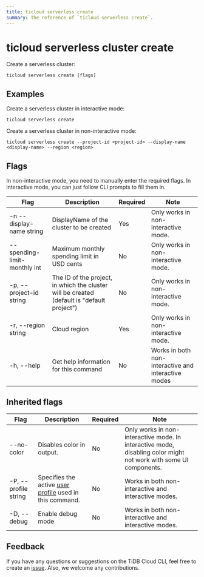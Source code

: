 ```yaml
---
title: ticloud serverless create
summary: The reference of `ticloud serverless create`.
---
```


# ticloud serverless cluster create

Create a serverless cluster:

```shell
ticloud serverless create [flags]
```

## Examples

Create a serverless cluster in interactive mode:

```shell
ticloud serverless create
```

Create a serverless cluster in non-interactive mode:

```shell
ticloud serverless create --project-id <project-id> --display-name <display-name> --region <region>
```

## Flags

In non-interactive mode, you need to manually enter the required flags. In interactive mode, you can just follow CLI prompts to fill them in.

| Flag                         | Description                                                                                | Required  | Note                                                |
|------------------------------|--------------------------------------------------------------------------------------------|-----------|-----------------------------------------------------|
| -n --display-name string     | DisplayName of the cluster to be created                                                   | Yes       | Only works in non-interactive mode.                 |
| --spending-limit-monthly int | Maximum monthly spending limit in USD cents                                                | No        | Only works in non-interactive mode.                 |
| -p, --project-id string      | The ID of the project, in which the cluster will be created (default is "default project") | No        | Only works in non-interactive mode.                 |
| -r, --region string          | Cloud region                                                                               | Yes       | Only works in non-interactive mode.                 |
| -h, --help                   | Get help information for this command                                                      | No        | Works in both non-interactive and interactive modes |

## Inherited flags

| Flag                 | Description                                                                                          | Required | Note                                                                                                             |
|----------------------|------------------------------------------------------------------------------------------------------|----------|------------------------------------------------------------------------------------------------------------------|
| --no-color           | Disables color in output.                                                                            | No       | Only works in non-interactive mode. In interactive mode, disabling color might not work with some UI components. |
| -P, --profile string | Specifies the active [user profile](/tidb-cloud/cli-reference.md#user-profile) used in this command. | No       | Works in both non-interactive and interactive modes.                                                             |
| -D, --debug          | Enable debug mode                                                                                    | No       | Works in both non-interactive and interactive modes.                                                             |

## Feedback

If you have any questions or suggestions on the TiDB Cloud CLI, feel free to create an [issue](https://github.com/tidbcloud/tidbcloud-cli/issues/new/choose). Also, we welcome any contributions.
